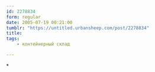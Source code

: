 ```yaml
---
id: 2278834
form: regular
date: 2005-07-19 00:21:00
tumblr: "https://untitled.urbansheep.com/post/2278834"
title:
tags:
    - контейнерный склад

---
```


<p>*</p>

